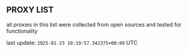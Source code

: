 ## PROXY LIST

all proxies in this list were collected from open sources and tested for functionality

last update: `2025-01-23 10:19:57.342375+00:00` UTC